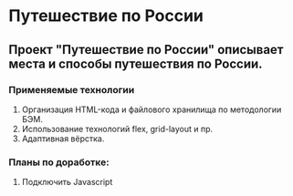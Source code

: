 # Путешествие по России

## Проект "Путешествие по России" описывает места и способы путешествия по России.

### Применяемые технологии
1. Организация HTML-кода и файлового хранилища по методологии БЭМ.
2. Использование технологий flex, grid-layout и пр.
3. Адаптивная вёрстка.

### Планы по доработке:
1. Подключить Javascript
